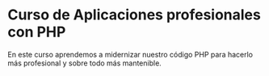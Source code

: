 # Curso de Aplicaciones profesionales con PHP
En este curso aprendemos a midernizar nuestro código PHP para hacerlo más profesional y sobre todo más mantenible.
